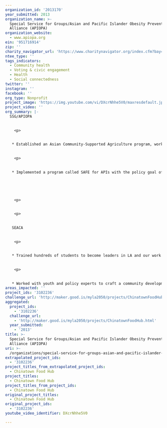 ```yaml
---
organization_id: '2013170'
year_submitted: 2013
organization_name: >-
  Special Service for Groups/Asian and Pacific Islander Obesity Prevention
  Alliance (APIOPA)
organization_website:
  - www.apiopa.org
ein: '951716914'
zip: ''
charity_navigator_url: 'https://www.charitynavigator.org/index.cfm?bay=search.profile&ein=951716914'
ntee_type: ''
tags_indicators:
  - Community health
  - Voting & civic engagement
  - Health
  - Social connectedness
twitter: ''
instagram: ''
facebook: ''
org_type: Nonprofit
project_image: 'https://img.youtube.com/vi/DXcrNhhe5V0/maxresdefault.jpg'
project_video: ''
org_summary: |-
  SSG/APIOPA
   
   
    <p>
   
   
   * Established an Asian Community-Supported Agriculture program, working with local Hmong farmers and selling in Downtown Los Angeles and Historic Filipinotown. We have sold out all of our subscriptions. 
   
   
    <p>
   
   
   * Implemented a program called SAFE for APIs with the policy goal of helping children maintaining a healthy weight through the improvement of public park facilities. The program addresses health disparities by seeking to increase access to physical activity in neighborhoods where Pacific Islander (PI) populations are the densest. Our program works with local government agencies, to adopt standards for safety, cleanliness, and culturally competent family programming to promote active and healthy lifestyles. 
   
   
   
   
   
    <p>
   
   
    <p>
   
   
   SEACA
   
   
    <p>
   
   
   * Trained hundreds of students to become leaders in LA and our work with youth, as profiled in Hector Tobar's column for the LA times
   
   
    <p>
   
   
   * Worked with youth and policy experts to craft a community development policy described as "A Model of LA Planning," which will set strong environmental and equity protections for local residents
areas_impacted: ''
project_ids: '3102236'
challenge_url: 'http://maker.good.is/myla2050/projects/ChinatownFoodHub.html'
aggregated:
  project_ids:
    - '3102236'
  challenge_url:
    - 'http://maker.good.is/myla2050/projects/ChinatownFoodHub.html'
  year_submitted:
    - '2013'
title: >-
  Special Service for Groups/Asian and Pacific Islander Obesity Prevention
  Alliance (APIOPA)
uri: >-
  /organizations/special-service-for-groups-asian-and-pacific-islander-obesity-prevention-alliance-apiopa/
extrapolated_project_ids:
  - '3102236'
project_titles_from_extrapolated_project_ids:
  - Chinatown Food Hub
project_titles:
  - Chinatown Food Hub
project_titles_from_project_ids:
  - Chinatown Food Hub
original_project_titles:
  - Chinatown Food Hub
original_project_ids:
  - '3102236'
youtube_video_identifier: DXcrNhhe5V0

---
```

